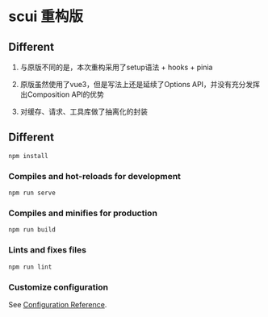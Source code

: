 # scui 重构版

## Different
1. 与原版不同的是，本次重构采用了setup语法 + hooks + pinia

2. 原版虽然使用了vue3，但是写法上还是延续了Options API，并没有充分发挥出Composition API的优势

3. 对缓存、请求、工具库做了抽离化的封装
## Different
```
npm install
```

### Compiles and hot-reloads for development
```
npm run serve
```

### Compiles and minifies for production
```
npm run build
```

### Lints and fixes files
```
npm run lint
```

### Customize configuration
See [Configuration Reference](https://cli.vuejs.org/config/).
